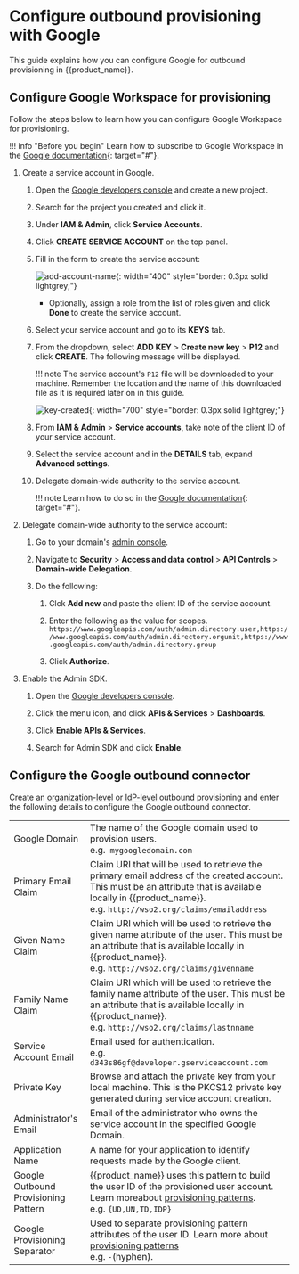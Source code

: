 # Configure outbound provisioning with Google

This guide explains how you can configure Google for outbound provisioning in {{product_name}}.

## Configure Google Workspace for provisioning

Follow the steps below to learn how you can configure Google Workspace for provisioning.

!!! info "Before you begin"
    Learn how to subscribe to Google Workspace in the [Google documentation](https://support.google.com/domains/answer/6069226?hl=en){: target="#"}.

1. Create a service account in Google.

    1. Open the [Google developers console](https://console.developers.google.com/cloud-resource-manager) and create a new project.

    2. Search for the project you created and click it.

    3. Under **IAM & Admin**, click **Service Accounts**.

    4. Click **CREATE SERVICE ACCOUNT** on the top panel.  

    5. Fill in the form to create the service account:

        ![add-account-name]({{base_path}}/assets/img/guides/outbound-provisioning/google/service-account-name.png){: width="400" style="border: 0.3px solid lightgrey;"}

        - Optionally, assign a role from the list of roles given and click **Done** to create the service account.

    6. Select your service account and go to its **KEYS** tab.

    7. From the dropdown, select **ADD KEY** > **Create new key** > **P12** and click **CREATE**. The following message will be displayed.

        !!! note
            The service account's `P12` file will be downloaded to your machine. Remember the location and the name of this downloaded file as it is required later on in this guide.

        ![key-created]({{base_path}}/assets/img/guides/outbound-provisioning/google/key-created.png){: width="700" style="border: 0.3px solid lightgrey;"}

    8. From **IAM & Admin** > **Service accounts**, take note of the client ID of your service account.

    9. Select the service account and in the **DETAILS** tab, expand **Advanced settings**.

    10. Delegate domain-wide authority to the service account.

        !!! note
            Learn how to do so in the [Google documentation](https://developers.google.com/identity/protocols/oauth2/service-account#delegatingauthority){: target="#"}.

5. Delegate domain-wide authority to the service account:

    1. Go to your domain's [admin console](https://admin.google.com).

    2. Navigate to **Security** > **Access and data control** > **API Controls** > **Domain-wide Delegation**.

    3. Do the following:
        1. Clck **Add new** and paste the client ID of the service account.

        2. Enter the following as the value for scopes.
            `https://www.googleapis.com/auth/admin.directory.user,https://www.googleapis.com/auth/admin.directory.orgunit,https://www.googleapis.com/auth/admin.directory.group`

        3. Click **Authorize**.

7. Enable the Admin SDK.

    1. Open the [Google developers console](https://console.developers.google.com/cloud-resource-manager).

    2. Click the menu icon, and click **APIs & Services** > **Dashboards**.

    3. Click **Enable APIs & Services**.

    4. Search for Admin SDK and click **Enable**.

## Configure the Google outbound connector

Create an [organization-level]({{base_path}}/guides/users/outbound-provisioning/provisioning-levels/org-level) or [IdP-level]({{base_path}}/guides/users/outbound-provisioning/provisioning-levels/idp-level) outbound provisioning and enter the following details to configure the Google outbound connector.

<table>
    <tr>
        <td>Google Domain</td>
        <td>The name of the Google domain used to provision users.</br>
            e.g.<code> mygoogledomain.com</code></td>
    </tr>
    <tr>
        <td>Primary Email Claim</td>
        <td>Claim URI that will be used to retrieve the primary email address of the created account. This must be an attribute that is available locally in {{product_name}}.</br>
            e.g. <code>http://wso2.org/claims/emailaddress</code></td>
    </tr>
    <tr>
        <td>Given Name Claim</td>
        <td>Claim URI which will be used to retrieve the given name attribute of the user. This must be an attribute that is available locally in {{product_name}}.</br>
            e.g. <code>http://wso2.org/claims/givenname</code></td>
    </tr>
    <tr>
        <td>Family Name Claim</td>
        <td>Claim URI which will be used to retrieve the family name attribute of the user. This must be an attribute that is available locally in {{product_name}}.</br>
            e.g. <code>http://wso2.org/claims/lastnname</code></td>
    </tr>
    <tr>
        <td>Service Account Email</td>
        <td>Email used for authentication.</br>
        e.g. <code>d343s86gf@developer.gserviceaccount.com</code></td>
    </tr>
    <tr>
        <td>Private Key</td>
        <td>Browse and attach the private key from your local machine. This is the PKCS12 private key generated during service account creation.</td>
    </tr>
    <tr>
        <td>Administrator's Email</td>
        <td>Email of the administrator who owns the service account in the specified Google Domain.</td>
    </tr>
    <tr>
        <td>Application Name</td>
        <td>A name for your application to identify requests made by the Google client.</td>
    </tr>
    <tr>
        <td>Google Outbound Provisioning Pattern</td>
        <td>{{product_name}} uses this pattern to build the user ID of the provisioned user account. Learn moreabout <a href="{{base_path}}/guides/users/outbound-provisioning/provisioning-patterns">provisioning patterns</a>.</br>
        e.g. <code>{UD,UN,TD,IDP}</code></td>
    </tr>
    <tr>
        <td>Google Provisioning Separator </td>
        <td>Used to separate provisioning pattern attributes of the user ID. Learn more about <a href="{base_path}}/guides/users/outbound-provisioning/provisioning-patterns">provisioning patterns</a></br>
        e.g. <code>-</code>(hyphen).</td>
        </td>
    </tr>
</table>
